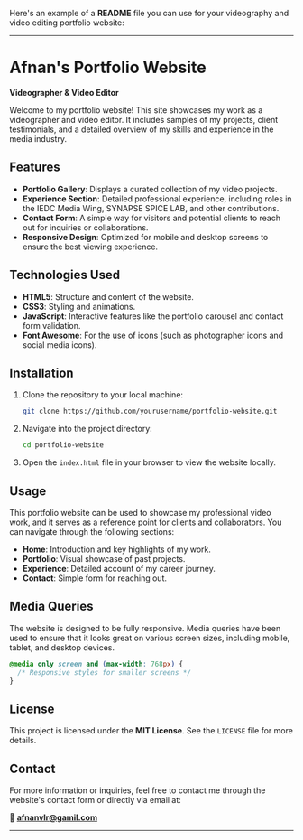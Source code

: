 Here's an example of a **README** file you can use for your videography and video editing portfolio website:

---

# Afnan's Portfolio Website

**Videographer & Video Editor**

Welcome to my portfolio website! This site showcases my work as a videographer and video editor. It includes samples of my projects, client testimonials, and a detailed overview of my skills and experience in the media industry.

## Features

- **Portfolio Gallery**: Displays a curated collection of my video projects.
- **Experience Section**: Detailed professional experience, including roles in the IEDC Media Wing, SYNAPSE SPICE LAB, and other contributions.
- **Contact Form**: A simple way for visitors and potential clients to reach out for inquiries or collaborations.
- **Responsive Design**: Optimized for mobile and desktop screens to ensure the best viewing experience.

## Technologies Used

- **HTML5**: Structure and content of the website.
- **CSS3**: Styling and animations.
- **JavaScript**: Interactive features like the portfolio carousel and contact form validation.
- **Font Awesome**: For the use of icons (such as photographer icons and social media icons).

## Installation

1. Clone the repository to your local machine:
   ```bash
   git clone https://github.com/yourusername/portfolio-website.git
   ```
   
2. Navigate into the project directory:
   ```bash
   cd portfolio-website
   ```

3. Open the `index.html` file in your browser to view the website locally.

## Usage

This portfolio website can be used to showcase my professional video work, and it serves as a reference point for clients and collaborators. You can navigate through the following sections:

- **Home**: Introduction and key highlights of my work.
- **Portfolio**: Visual showcase of past projects.
- **Experience**: Detailed account of my career journey.
- **Contact**: Simple form for reaching out.

## Media Queries

The website is designed to be fully responsive. Media queries have been used to ensure that it looks great on various screen sizes, including mobile, tablet, and desktop devices.

```css
@media only screen and (max-width: 768px) {
  /* Responsive styles for smaller screens */
}
```

## License

This project is licensed under the **MIT License**. See the `LICENSE` file for more details.

## Contact

For more information or inquiries, feel free to contact me through the website's contact form or directly via email at:

📧 **afnanvlr@gamil.com**

---
